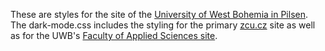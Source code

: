 These are styles for the site of the [University of West Bohemia in Pilsen](https://www.zcu.cz).<br>
The dark-mode.css includes the styling for the primary [zcu.cz](https://www.czu.cz/) site as well as for the UWB's [Faculty of Applied Sciences site](https://fav.zcu.cz).
